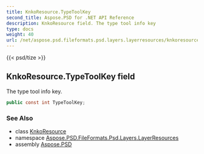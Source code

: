 ```yaml
---
title: KnkoResource.TypeToolKey
second_title: Aspose.PSD for .NET API Reference
description: KnkoResource field. The type tool info key
type: docs
weight: 40
url: /net/aspose.psd.fileformats.psd.layers.layerresources/knkoresource/typetoolkey/
---
```

{{< psd/tize >}}
## KnkoResource.TypeToolKey field

The type tool info key.

```csharp
public const int TypeToolKey;
```

### See Also

* class [KnkoResource](../)
* namespace [Aspose.PSD.FileFormats.Psd.Layers.LayerResources](../../knkoresource/)
* assembly [Aspose.PSD](../../../)


